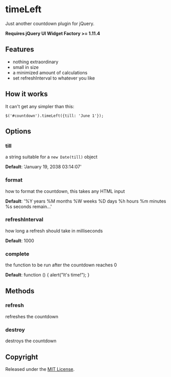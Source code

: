 # timeLeft
Just another countdown plugin for jQuery.

**Requires jQuery UI Widget Factory >= 1.11.4**

## Features

- nothing extraordinary
- small in size
- a minimized amount of calculations
- set refreshInterval to whatever you like

## How it works

It can't get any simpler than this:

`$('#countdown').timeLeft({till: 'June 1'});`

## Options

### till
a string suitable for a `new Date(till)` object

**Default**: 'January 19, 2038 03:14:07'

### format 
how to format the countdown, this takes any HTML input

**Default**: '%Y years %M months %W weeks %D days %h hours %m minutes %s seconds remain...'

### refreshInterval
how long a refresh should take in milliseconds

**Default**: 1000

### complete
the function to be run after the countdown reaches 0

**Default**: function () { alert("It's time!"); }

## Methods

### refresh
refreshes the countdown

### destroy
destroys the countdown

## Copyright

Released under the [MIT License](http://opensource.org/licenses/MIT).
